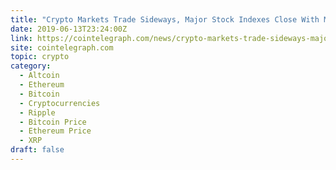 ```yaml
---
title: "Crypto Markets Trade Sideways, Major Stock Indexes Close With Minor Gains"
date: 2019-06-13T23:24:00Z
link: https://cointelegraph.com/news/crypto-markets-trade-sideways-major-stock-indexes-close-with-minor-gains?utm_medium=RSS&utm_source=hune
site: cointelegraph.com
topic: crypto
category:
  - Altcoin
  - Ethereum
  - Bitcoin
  - Cryptocurrencies
  - Ripple
  - Bitcoin Price
  - Ethereum Price
  - XRP
draft: false
---
```

